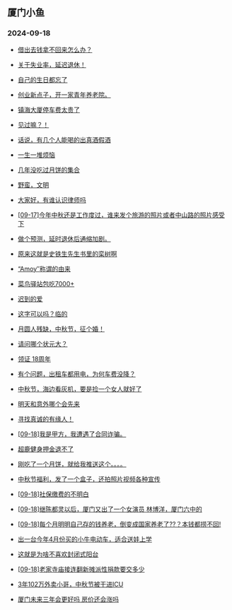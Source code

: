 ## 厦门小鱼 
### 2024-09-18

+ [借出去钱拿不回来怎么办？](http://bbs.xmfish.com/read-htm-tid-18244202.html)

+ [关于失业率，延迟退休！](http://bbs.xmfish.com/read-htm-tid-18244205.html)

+ [自己的生日都忘了](http://bbs.xmfish.com/read-htm-tid-18244216.html)

+ [创业新点子，开一家青年养老院。](http://bbs.xmfish.com/read-htm-tid-18244291.html)

+ [镇海大厦停车费太贵了](http://bbs.xmfish.com/read-htm-tid-18244224.html)

+ [见过嘛？！](http://bbs.xmfish.com/read-htm-tid-18244300.html)

+ [话说，有几个人能喝的出真酒假酒](http://bbs.xmfish.com/read-htm-tid-18244262.html)

+ [一生一堆烦恼](http://bbs.xmfish.com/read-htm-tid-18244321.html)

+ [几年没吃过月饼的集合](http://bbs.xmfish.com/read-htm-tid-18244283.html)

+ [野蛮，文明](http://bbs.xmfish.com/read-htm-tid-18244215.html)

+ [大家好，有谁认识律师吗](http://bbs.xmfish.com/read-htm-tid-18244273.html)

+ [[09-17]今年中秋还是工作度过，谁来发个旅游的照片或者中山路的照片感受下](http://bbs.xmfish.com/read-htm-tid-18244296.html)

+ [做个预测，延时退休后通缩加剧。](http://bbs.xmfish.com/read-htm-tid-18244280.html)

+ [原来这就是史铁生先生书里的栾树啊](http://bbs.xmfish.com/read-htm-tid-18244370.html)

+ [“Amoy″称谓的由来](http://bbs.xmfish.com/read-htm-tid-18244302.html)

+ [菜鸟驿站包吃7000+](http://bbs.xmfish.com/read-htm-tid-18244303.html)

+ [迟到的爱](http://bbs.xmfish.com/read-htm-tid-18244315.html)

+ [这字可以吗？临的](http://bbs.xmfish.com/read-htm-tid-18244304.html)

+ [月圆人残缺，中秋节，征个婚！](http://bbs.xmfish.com/read-htm-tid-18244309.html)

+ [请问哪个状元大？](http://bbs.xmfish.com/read-htm-tid-18244343.html)

+ [领证 18周年](http://bbs.xmfish.com/read-htm-tid-18244448.html)

+ [有个问题，出租车都用电，为何车费没降？](http://bbs.xmfish.com/read-htm-tid-18244390.html)

+ [中秋节，海边看灰机，要是捡一个女人就好了](http://bbs.xmfish.com/read-htm-tid-18244389.html)

+ [明天和意外哪个会先来](http://bbs.xmfish.com/read-htm-tid-18244388.html)

+ [寻找真诚的有缘人！](http://bbs.xmfish.com/read-htm-tid-18244359.html)

+ [[09-18]我是甲方，我遭遇了合同诈骗。](http://bbs.xmfish.com/read-htm-tid-18244482.html)

+ [超鹿健身押金退不了](http://bbs.xmfish.com/read-htm-tid-18244333.html)

+ [刚吃了一个月饼，就给我推送这个。。。。](http://bbs.xmfish.com/read-htm-tid-18244408.html)

+ [中秋节福利，发了一个盒子，还拍照片视频各种宣传](http://bbs.xmfish.com/read-htm-tid-18244469.html)

+ [[09-18]社保缴费的不明白](http://bbs.xmfish.com/read-htm-tid-18244527.html)

+ [[09-18]继陈都灵以后，厦门又出了一个女演员 林博洋，厦门六中的](http://bbs.xmfish.com/read-htm-tid-18244594.html)

+ [[09-18]每个月明明自己存的钱养老，倒变成国家养老了??？本钱都捞不回!](http://bbs.xmfish.com/read-htm-tid-18244599.html)

+ [出一台今年4月份买的小牛电动车，适合送娃上学](http://bbs.xmfish.com/read-htm-tid-18244413.html)

+ [这就是为啥不喜欢封闭式阳台](http://bbs.xmfish.com/read-htm-tid-18244612.html)

+ [[09-18]老家寺庙接连翻新摊派性捐款要交多少](http://bbs.xmfish.com/read-htm-tid-18244522.html)

+ [3年102万外卖小哥，中秋节被干进ICU](http://bbs.xmfish.com/read-htm-tid-18244604.html)

+ [厦门未来三年会更好吗 房价还会涨吗](http://bbs.xmfish.com/read-htm-tid-18244500.html)

